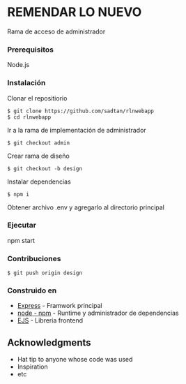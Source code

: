 # REMENDAR LO NUEVO

Rama de acceso de administrador 

### Prerequisitos

Node.js 

### Instalación

Clonar el repositiorio
```
$ git clone https://github.com/sadtan/rlnwebapp
$ cd rlnwebapp
```

Ir a la rama de implementación de administrador
```
$ git checkout admin
```

Crear rama de diseño
```
$ git checkout -b design
```

Instalar dependencias
```
$ npm i
```

Obtener archivo .env y agregarlo al directorio principal

### Ejecutar

npm start

### Contribuciones

```
$ git push origin design
```

### Construido en

* [Express](https://expressjs.com/) - Framwork principal 
* [node - npm](https://nodejs.org/en/download/) - Runtime y administrador de dependencias
* [EJS](https://ejs.co/) - Libreria frontend


## Acknowledgments

* Hat tip to anyone whose code was used
* Inspiration
* etc
